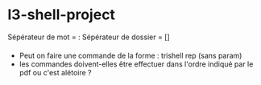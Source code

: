 # l3-shell-project

Sépérateur de mot = :
Sépérateur de dossier = []

####
- Peut on faire une commande de la forme : trishell rep (sans param)
- les commandes doivent-elles être effectuer dans l'ordre indiqué par le pdf ou c'est alétoire ?
